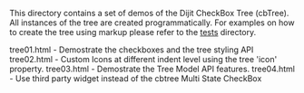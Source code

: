 This directory contains a set of demos of the Dijit CheckBox Tree (cbTree).All instances of the tree are created programmatically. For examples on howto create the tree using markup please refer to the [tests](../tests) directory.tree01.html - Demostrate the checkboxes and the tree styling APItree02.html - Custom Icons at different indent level using the tree 'icon' property.tree03.html - Demostrate the Tree Model API features.tree04.html - Use third party widget instead of the cbtree Multi State CheckBox